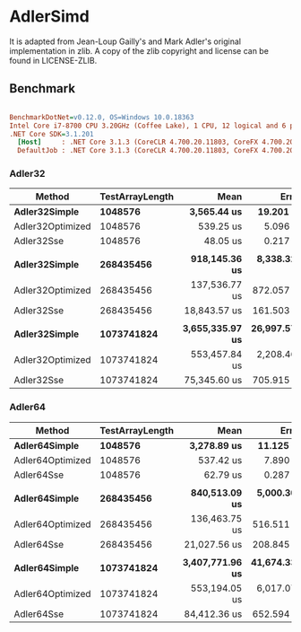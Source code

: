 # AdlerSimd

It is adapted from Jean-Loup Gailly's and Mark Adler's original implementation in zlib. A copy of the zlib copyright and license can be found in LICENSE-ZLIB.


## Benchmark

``` ini

BenchmarkDotNet=v0.12.0, OS=Windows 10.0.18363
Intel Core i7-8700 CPU 3.20GHz (Coffee Lake), 1 CPU, 12 logical and 6 physical cores
.NET Core SDK=3.1.201
  [Host]     : .NET Core 3.1.3 (CoreCLR 4.700.20.11803, CoreFX 4.700.20.12001), X64 RyuJIT
  DefaultJob : .NET Core 3.1.3 (CoreCLR 4.700.20.11803, CoreFX 4.700.20.12001), X64 RyuJIT


```

### Adler32

|           Method | TestArrayLength |            Mean |         Error |        StdDev | Ratio |
|----------------- |---------------- |----------------:|--------------:|--------------:|------:|
|    **Adler32Simple** |         **1048576** |     **3,565.44 us** |     **19.201 us** |     **17.961 us** |  **1.00** |
| Adler32Optimized |         1048576 |       539.25 us |      5.096 us |      4.767 us |  0.15 |
|       Adler32Sse |         1048576 |        48.05 us |      0.217 us |      0.181 us |  0.01 |
|                  |                 |                 |               |               |       |
|    **Adler32Simple** |       **268435456** |   **918,145.36 us** |  **8,338.326 us** |  **7,799.675 us** |  **1.00** |
| Adler32Optimized |       268435456 |   137,536.77 us |    872.057 us |    815.722 us |  0.15 |
|       Adler32Sse |       268435456 |    18,843.57 us |    161.503 us |    143.168 us |  0.02 |
|                  |                 |                 |               |               |       |
|    **Adler32Simple** |      **1073741824** | **3,655,335.97 us** | **26,997.570 us** | **25,253.544 us** |  **1.00** |
| Adler32Optimized |      1073741824 |   553,457.84 us |  2,208.464 us |  1,957.746 us |  0.15 |
|       Adler32Sse |      1073741824 |    75,345.60 us |    705.915 us |    625.776 us |  0.02 |

### Adler64

|           Method | TestArrayLength |            Mean |         Error |        StdDev | Ratio |
|----------------- |---------------- |----------------:|--------------:|--------------:|------:|
|    **Adler64Simple** |         **1048576** |     **3,278.89 us** |     **11.125 us** |     **10.406 us** |  **1.00** |
| Adler64Optimized |         1048576 |       537.42 us |      7.890 us |      6.160 us |  0.16 |
|       Adler64Sse |         1048576 |        62.79 us |      0.287 us |      0.254 us |  0.02 |
|                  |                 |                 |               |               |       |
|    **Adler64Simple** |       **268435456** |   **840,513.09 us** |  **5,000.305 us** |  **4,432.640 us** |  **1.00** |
| Adler64Optimized |       268435456 |   136,463.75 us |    516.511 us |    431.310 us |  0.16 |
|       Adler64Sse |       268435456 |    21,027.56 us |    208.845 us |    195.354 us |  0.02 |
|                  |                 |                 |               |               |       |
|    **Adler64Simple** |      **1073741824** | **3,407,771.96 us** | **41,674.338 us** | **36,943.215 us** |  **1.00** |
| Adler64Optimized |      1073741824 |   553,194.05 us |  6,017.076 us |  5,628.376 us |  0.16 |
|       Adler64Sse |      1073741824 |    84,412.36 us |    652.594 us |    544.946 us |  0.02 |